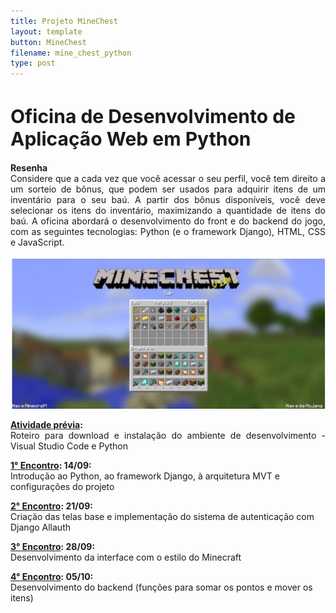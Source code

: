 ```yaml
---
title: Projeto MineChest
layout: template
button: MineChest
filename: mine_chest_python
type: post
--- 
```

<h1 style="font-size:30px">
Oficina de Desenvolvimento de Aplicação Web em Python
</h1>
	
<p align="justify">
<b style="font-weight: bold;">Resenha<br></b>
Considere que a cada vez que você acessar o seu perfil, você tem direito a um sorteio de bônus, que podem ser usados para adquirir itens de um inventário para o seu baú. 
A partir dos bônus disponíveis, você deve selecionar os itens do inventário, maximizando a quantidade de itens do baú.
A oficina abordará o desenvolvimento do front e do backend do jogo, com as seguintes tecnologias: Python (e o framework Django), HTML, CSS e JavaScript.	
</p>


<p align="center">
<img src="../assets/images/minechest.png"/>	
	</p>
<p align="justify">
<b style="font-weight: bold;"><a href="https://e2pc.unicentro.br/posts/ProjectPage/pages/minechest/AtividadePrevia">Atividade prévia</a>: </b><br>
Roteiro para download e instalação do ambiente de desenvolvimento - Visual Studio Code e Python
</p>
<p>
<b style="font-weight: bold;"><a href="https://e2pc.unicentro.br/posts/ProjectPage/pages/minechest/Encontro1">1° Encontro</a>: 14/09:<br></b>
	Introdução ao Python, ao framework Django, à arquitetura MVT e configurações do projeto
</p>
<p>
<b style="font-weight: bold;"><a href="https://e2pc.unicentro.br/posts/ProjectPage/pages/minechest/Encontro2">2° Encontro</a>: 21/09:<br></b>
	Criação das telas base e implementação do sistema de autenticação com Django Allauth<br>
</p>
<p>
<b style="font-weight: bold;"><a href="https://e2pc.unicentro.br/posts/ProjectPage/pages/minechest/Encontro3">3° Encontro</a>: 28/09:<br></b>
	Desenvolvimento da interface com o estilo do Minecraft<br>
</p>
<p>
<b style="font-weight: bold;"><a href="https://e2pc.unicentro.br/posts/ProjectPage/pages/minechest/Encontro4">4° Encontro</a>: 05/10: <br></b>
Desenvolvimento do backend (funções para somar os pontos e mover os itens)<br>
